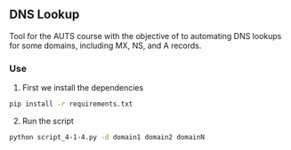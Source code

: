 ## DNS Lookup

Tool for the AUTS course with the objective of to automating DNS lookups for some domains, including MX, NS, and A records.

### Use

1. First we install the dependencies

```sh
pip install -r requirements.txt
```

2. Run the script

```sh
python script_4-1-4.py -d domain1 domain2 domainN
```
